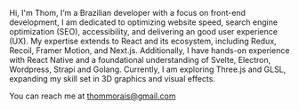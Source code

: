 Hi, I'm Thom,
I’m a Brazilian developer with a focus on front-end development, I am dedicated to optimizing website speed, search engine optimization (SEO), accessibility, and delivering an good user experience (UX). My expertise extends to React and its ecosystem, including Redux, Recoil, Framer Motion, and Next.js. Additionally, I have hands-on experience with React Native and a foundational understanding of Svelte, Electron, Wordpress, Strapi and Golang. Currently, I am exploring Three.js and GLSL, expanding my skill set in 3D graphics and visual effects.

You can reach me at thommorais@gmail.com
